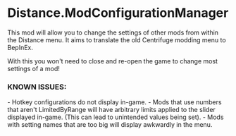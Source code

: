 # Distance.ModConfigurationManager
This mod will allow you to change the settings of other mods from within the Distance menu. It aims to translate the old Centrifuge modding menu to BepInEx.

With this you won't need to close and re-open the game to change most settings of a mod!

<h3>KNOWN ISSUES:</h3>
- Hotkey configurations do not display in-game.
- Mods that use numbers that aren't LimitedByRange will have arbitrary limits applied to the slider displayed in-game. (This can lead to unintended values being set).
- Mods with setting names that are too big will display awkwardly in the menu.